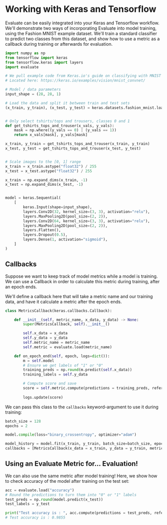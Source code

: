 # Working with Keras and Tensorflow



Evaluate can be easily integrated into your Keras and Tensorflow workflow. We'll demonstrate two ways of incorporating Evaluate into model training, using the Fashion MNIST example dataset. We'll train a standard classifier to predict two classes from this dataset, and show how to use a metric as a callback during training or afterwards for evaluation. 


```python
import numpy as np
from tensorflow import keras
from tensorflow.keras import layers
import evaluate

# We pull example code from Keras.io's guide on classifying with MNIST
# Located here: https://keras.io/examples/vision/mnist_convnet/

# Model / data parameters
input_shape = (28, 28, 1)

# Load the data and split it between train and test sets
(x_train, y_train), (x_test, y_test) = keras.datasets.fashion_mnist.load_data()


# Only select tshirts/tops and trousers, classes 0 and 1
def get_tshirts_tops_and_trouser(x_vals, y_vals):
    mask = np.where((y_vals == 0) | (y_vals == 1))
    return x_vals[mask], y_vals[mask]

x_train, y_train = get_tshirts_tops_and_trouser(x_train, y_train)
x_test, y_test = get_tshirts_tops_and_trouser(x_test, y_test)


# Scale images to the [0, 1] range
x_train = x_train.astype("float32") / 255
x_test = x_test.astype("float32") / 255

x_train = np.expand_dims(x_train, -1)
x_test = np.expand_dims(x_test, -1)


model = keras.Sequential(
    [
        keras.Input(shape=input_shape),
        layers.Conv2D(32, kernel_size=(3, 3), activation="relu"),
        layers.MaxPooling2D(pool_size=(2, 2)),
        layers.Conv2D(64, kernel_size=(3, 3), activation="relu"),
        layers.MaxPooling2D(pool_size=(2, 2)),
        layers.Flatten(),
        layers.Dropout(0.5),
        layers.Dense(1, activation="sigmoid"),
    ]
)
```

## Callbacks

Suppose we want to keep track of model metrics while a model is training. We can use a Callback in order to calculate this metric during training, after an epoch ends. 

We'll define a callback here that will take a metric name and our training data, and have it calculate a metric after the epoch ends. 


```python
class MetricsCallback(keras.callbacks.Callback):

    def __init__(self, metric_name, x_data, y_data) -> None:
        super(MetricsCallback, self).__init__()

        self.x_data = x_data
        self.y_data = y_data
        self.metric_name = metric_name
        self.metric = evaluate.load(metric_name)

    def on_epoch_end(self, epoch, logs=dict()):
        m = self.model 
        # Ensure we get labels of "1" or "0"
        training_preds = np.round(m.predict(self.x_data))
        training_labels = self.y_data

        # Compute score and save
        score = self.metric.compute(predictions = training_preds, references = training_labels)
        
        logs.update(score)
```

We can pass this class to the `callbacks` keyword-argument to use it during training:


```python
batch_size = 128
epochs = 2

model.compile(loss="binary_crossentropy", optimizer="adam")

model_history = model.fit(x_train, y_train, batch_size=batch_size, epochs=epochs, validation_split=0.1, 
callbacks = [MetricsCallback(x_data = x_train, y_data = y_train, metric_name = "accuracy")])
```

## Using an Evaluate Metric for... Evaluation!

We can also use the same metric after model training! Here, we show how to check accuracy of the model after training on the test set:


```python
acc = evaluate.load("accuracy")
# Round the predictions to turn them into "0" or "1" labels
test_preds = np.round(model.predict(x_test))
test_labels = y_test
```

```python
print("Test accuracy is : ", acc.compute(predictions = test_preds, references = test_labels))
# Test accuracy is : 0.9855
```
